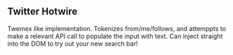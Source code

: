 ## Twitter Hotwire

Twemex like implementation. Tokenizes from/me/follows, and attemppts to make a relevant API call to populate the input with text. Can inject straight into the DOM to try out your new search bar!
